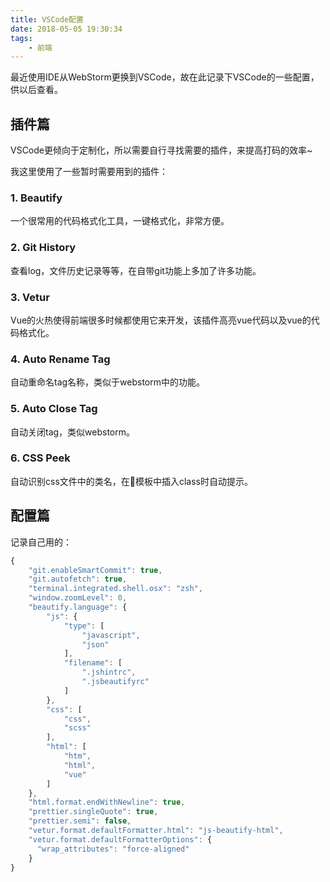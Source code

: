 ```yaml
---
title: VSCode配置
date: 2018-05-05 19:30:34
tags:
    - 前端
---
```


最近使用IDE从WebStorm更换到VSCode，故在此记录下VSCode的一些配置，供以后查看。

## 插件篇

VSCode更倾向于定制化，所以需要自行寻找需要的插件，来提高打码的效率~

我这里使用了一些暂时需要用到的插件：

<!-- more -->

### 1. Beautify
一个很常用的代码格式化工具，一键格式化，非常方便。

### 2. Git History

查看log，文件历史记录等等，在自带git功能上多加了许多功能。

### 3. Vetur

Vue的火热使得前端很多时候都使用它来开发，该插件高亮vue代码以及vue的代码格式化。

### 4. Auto Rename Tag

自动重命名tag名称，类似于webstorm中的功能。

### 5. Auto Close Tag

自动关闭tag，类似webstorm。

### 6. CSS Peek

自动识别css文件中的类名，在模板中插入class时自动提示。

## 配置篇

记录自己用的：

```js
{
    "git.enableSmartCommit": true,
    "git.autofetch": true,
    "terminal.integrated.shell.osx": "zsh",
    "window.zoomLevel": 0,
    "beautify.language": {
        "js": {
            "type": [
                "javascript",
                "json"
            ],
            "filename": [
                ".jshintrc",
                ".jsbeautifyrc"
            ]
        },
        "css": [
            "css",
            "scss"
        ],
        "html": [
            "htm",
            "html",
            "vue"
        ]
    },
    "html.format.endWithNewline": true,
    "prettier.singleQuote": true,
    "prettier.semi": false,
    "vetur.format.defaultFormatter.html": "js-beautify-html",
    "vetur.format.defaultFormatterOptions": {
      "wrap_attributes": "force-aligned"
    }
}
```